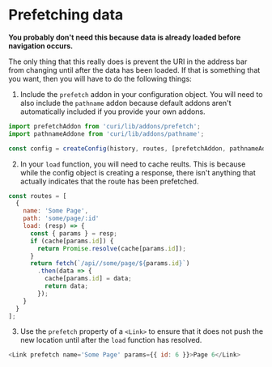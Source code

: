 # Prefetching data

**You probably don't need this because data is already loaded before navigation occurs.**

The only thing that this really does is prevent the URI in the address bar from changing until after the data has been loaded. If that is something that you want, then you will have to do the following things:

1. Include the `prefetch` addon in your configuration object. You will need to also include the `pathname` addon because default addons aren't automatically included if you provide your own addons.

```js
import prefetchAddon from 'curi/lib/addons/prefetch';
import pathnameAddone from 'curi/lib/addons/pathname';

const config = createConfig(history, routes, [prefetchAddon, pathnameAddon]);
```

2. In your `load` function, you will need to cache reults. This is because while the config object is creating a response, there isn't anything that actually indicates that the route has been prefetched.

```js
const routes = [
  {
    name: 'Some Page',
    path: 'some/page/:id'
    load: (resp) => {
      const { params } = resp;
      if (cache[params.id]) {
        return Promise.resolve(cache[params.id]);
      }
      return fetch(`/api//some/page/${params.id}`)
        .then(data => {
          cache[params.id] = data;
          return data;
        });
    }
  }
];
```

3. Use the `prefetch` property of a `<Link>` to ensure that it does not push the new location until after the `load` function has resolved.

```js
<Link prefetch name='Some Page' params={{ id: 6 }}>Page 6</Link>
```
